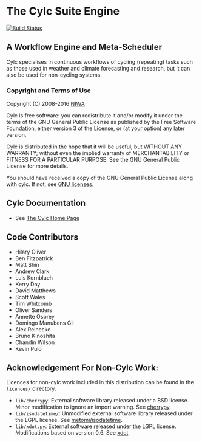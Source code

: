 # The Cylc Suite Engine

[![Build Status](https://travis-ci.org/cylc/cylc.svg?branch=master)](https://travis-ci.org/cylc/cylc)

## A Workflow Engine and Meta-Scheduler

Cylc specialises in continuous workflows of cycling (repeating) tasks such as
those used in weather and climate forecasting and research, but it can also be
used for non-cycling systems.

### Copyright and Terms of Use

Copyright (C) 2008-2016 [NIWA](https://www.niwa.co.nz)
 
Cylc is free software: you can redistribute it and/or modify it under the terms
of the GNU General Public License as published by the Free Software Foundation,
either version 3 of the License, or (at your option) any later version.
 
Cylc is distributed in the hope that it will be useful, but WITHOUT ANY
WARRANTY; without even the implied warranty of MERCHANTABILITY or FITNESS FOR A
PARTICULAR PURPOSE.  See the GNU General Public License for more details.
 
You should have received a copy of the GNU General Public License along with
cylc.  If not, see [GNU licenses](http://www.gnu.org/licenses/).

## Cylc Documentation
 * See [The Cylc Home Page](https://cylc.github.io/cylc)

## Code Contributors
<!--  git shortlog -s -n -->
 *  Hilary Oliver
 *  Ben Fitzpatrick
 *  Matt Shin
 *  Andrew Clark
 *  Luis Kornblueh
 *  Kerry Day
 *  David Matthews
 *  Scott Wales
 *  Tim Whitcomb
 *  Oliver Sanders
 *  Annette Osprey
 *  Domingo Manubens Gil
 *  Alex Reinecke
 *  Bruno Kinoshita
 *  Chandin Wilson
 *  Kevin Pulo
 
## Acknowledgement For Non-Cylc Work:
Licences for non-cylc work included in this distribution can be found in the
`licences/` directory.
 * `lib/cherrypy`:
    External software library released under a BSD license.
    Minor modification to ignore an import warning.
    See [cherrypy](http://www.cherrypy.org).
 * `lib/isodatetime/`:
    Unmodified external software library released under the LGPL license.
    See [metomi/isodatetime](https://github.com/metomi/isodatetime).
 * `lib/xdot.py`:
    External software released under the LGPL license.
    Modifications based on version 0.6. See
    [xdot](https://github.com/jrfonseca/xdot.py)
